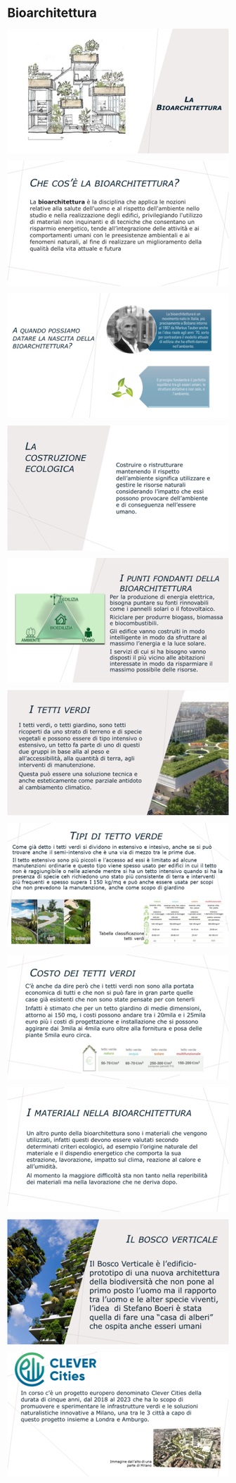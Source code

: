 # Bioarchitettura

![](../img/intersezione/bioarch/Diapositiva1.png)

![](../img/intersezione/bioarch/Diapositiva2.png)

![](../img/intersezione/bioarch/Diapositiva3.png)

![](../img/intersezione/bioarch/Diapositiva4.png)

![](../img/intersezione/bioarch/Diapositiva5.png)

![](../img/intersezione/bioarch/Diapositiva6.png)

![](../img/intersezione/bioarch/Diapositiva7.png)

![](../img/intersezione/bioarch/Diapositiva8.png)

![](../img/intersezione/bioarch/Diapositiva9.png)

![](../img/intersezione/bioarch/Diapositiva10.png)

![](../img/intersezione/bioarch/Diapositiva11.png)
